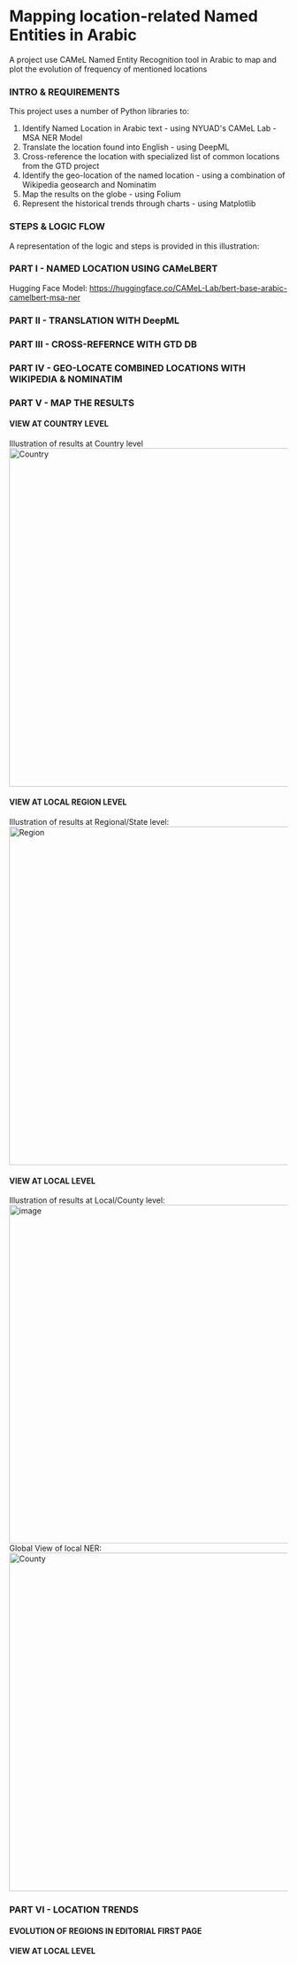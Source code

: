 # Mapping location-related Named Entities in Arabic
A project use CAMeL Named Entity Recognition tool in Arabic to map and plot the evolution of frequency of mentioned locations


### INTRO & REQUIREMENTS

This project uses a number of Python libraries to:
1) Identify Named Location in Arabic text - using NYUAD's CAMeL Lab - MSA NER Model
2) Translate the location found into English - using DeepML 
3) Cross-reference the location with specialized list of common locations from the GTD project
4) Identify the geo-location of the named location - using a combination of Wikipedia geosearch and Nominatim
5) Map the results on the globe - using Folium
6) Represent the historical trends through charts - using Matplotlib


### STEPS & LOGIC FLOW
A representation of the logic and steps is provided in this illustration: 




### PART I - NAMED LOCATION USING CAMeLBERT


Hugging Face Model: 
https://huggingface.co/CAMeL-Lab/bert-base-arabic-camelbert-msa-ner


### PART II - TRANSLATION WITH DeepML

### PART III - CROSS-REFERNCE WITH GTD DB


### PART IV - GEO-LOCATE COMBINED LOCATIONS WITH WIKIPEDIA & NOMINATIM

### PART V - MAP THE RESULTS

#### VIEW AT COUNTRY LEVEL
Illustration of results at Country level
<img width="1018" height="612" alt="Country" src="https://github.com/user-attachments/assets/6ca8e94b-2561-4284-9e16-5a3dbab1f1bf" />

#### VIEW AT LOCAL REGION LEVEL
Illustration of results at Regional/State level:
<img width="1018" height="612" alt="Region" src="https://github.com/user-attachments/assets/8b3a20b7-77c4-4c35-ae81-7dde880fd7e1" />


#### VIEW AT LOCAL LEVEL
Illustration of results at Local/County level:
<img width="1018" height="612" alt="image" src="https://github.com/user-attachments/assets/5152deb2-87e8-4bf3-853b-bbf143019ddb" />
Global View of local NER:
<img width="1018" height="612" alt="County" src="https://github.com/user-attachments/assets/e836ad54-a7e8-4dc6-b8fd-345fe1315dfd" />


### PART VI - LOCATION TRENDS

#### EVOLUTION OF REGIONS IN EDITORIAL FIRST PAGE

#### VIEW AT LOCAL LEVEL
